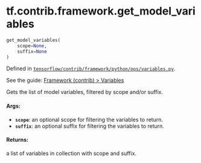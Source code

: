 <div itemscope itemtype="http://developers.google.com/ReferenceObject">
<meta itemprop="name" content="tf.contrib.framework.get_model_variables" />
</div>

# tf.contrib.framework.get_model_variables

``` python
get_model_variables(
    scope=None,
    suffix=None
)
```



Defined in [`tensorflow/contrib/framework/python/ops/variables.py`](https://www.tensorflow.org/code/tensorflow/contrib/framework/python/ops/variables.py).

See the guide: [Framework (contrib) > Variables](../../../../../api_guides/python/contrib.framework.md#Variables)

Gets the list of model variables, filtered by scope and/or suffix.

#### Args:

* <b>`scope`</b>: an optional scope for filtering the variables to return.
* <b>`suffix`</b>: an optional suffix for filtering the variables to return.


#### Returns:

  a list of variables in collection with scope and suffix.